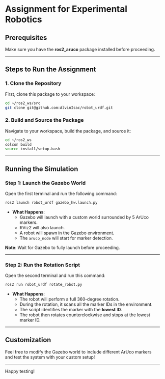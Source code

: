 # Assignment for Experimental Robotics

## Prerequisites

Make sure you have the **ros2_aruco** package installed before proceeding.

---

## Steps to Run the Assignment

### 1. Clone the Repository

First, clone this package to your workspace:
```bash
cd ~/ros2_ws/src
git clone git@github.com:AlvinIsac/robot_urdf.git
```

### 2. Build and Source the Package

Navigate to your workspace, build the package, and source it:
```bash
cd ~/ros2_ws
colcon build
source install/setup.bash
```

---

## Running the Simulation

### Step 1: Launch the Gazebo World

Open the first terminal and run the following command:
```bash
ros2 launch robot_urdf gazebo_hw.launch.py
```

- **What Happens**:
  - Gazebo will launch with a custom world surrounded by 5 ArUco markers.
  - RViz2 will also launch.
  - A robot will spawn in the Gazebo environment.
  - The `aruco_node` will start for marker detection.

**Note**: Wait for Gazebo to fully launch before proceeding.

---

### Step 2: Run the Rotation Script

Open the second terminal and run this command:
```bash
ros2 run robot_urdf rotate_robot.py
```

- **What Happens**:
  - The robot will perform a full 360-degree rotation.
  - During the rotation, it scans all the marker IDs in the environment.
  - The script identifies the marker with the **lowest ID**.
  - The robot then rotates counterclockwise and stops at the lowest marker ID.

---

## Customization

Feel free to modify the Gazebo world to include different ArUco markers and test the system with your custom setup!

---


Happy testing!

